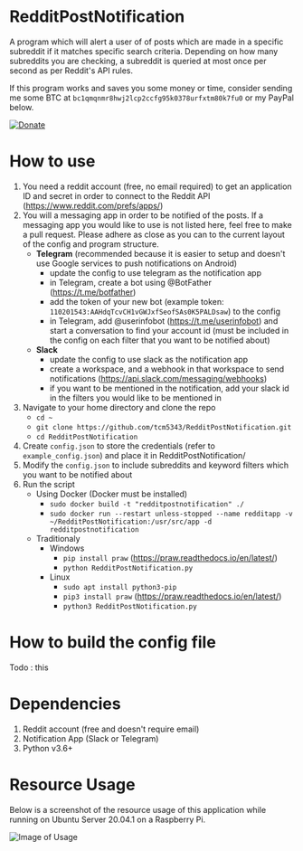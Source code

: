 # RedditPostNotification
A program which will alert a user of of posts which are made in a specific subreddit if it matches specific search criteria. Depending on how many subreddits you are checking, a subreddit is queried at most once per second as per Reddit's API rules.

If this program works and saves you some money or time, consider sending me some BTC at `bc1qmqnmr8hwj2lcp2ccfg95k0378urfxtm80k7fu0` or my PayPal below. 

[![Donate](https://img.shields.io/badge/Donate-PayPal-green.svg)](https://www.paypal.com/cgi-bin/webscr?cmd=_donations&business=WN85PYVLLLSKL&currency_code=USD)

# How to use
1. You need a reddit account (free, no email required) to get an application ID and secret in order to connect to the Reddit API (https://www.reddit.com/prefs/apps/)
2. You will a messaging app in order to be notified of the posts. If a messaging app you would like to use is not listed here, feel free to make a pull request. Please adhere as close as you can to the current layout of the config and program structure.
      * **Telegram** (recommended because it is easier to setup and doesn't use Google services to push notifications on Android)
          * update the config to use telegram as the notification app
          * in Telegram, create a bot using @BotFather (https://t.me/botfather)
          * add the token of your new bot (example token: `110201543:AAHdqTcvCH1vGWJxfSeofSAs0K5PALDsaw`) to the config
          * in Telegram, add @userinfobot (https://t.me/userinfobot) and start a conversation to find your account id (must be included in the config on each filter that you want to be notified about)
      * **Slack**
          * update the config to use slack as the notification app
          * create a workspace, and a webhook in that workspace to send notifications (https://api.slack.com/messaging/webhooks)
          * if you want to be mentioned in the notification, add your slack id in the filters you would like to be mentioned in
4. Navigate to your home directory and clone the repo
      * `cd ~`
      * `git clone https://github.com/tcm5343/RedditPostNotification.git`
      * `cd RedditPostNotification`
5. Create `config.json` to store the credentials (refer to `example_config.json`) and place it in RedditPostNotification/
6. Modify the `config.json` to include subreddits and keyword filters which you want to be notified about
7. Run the script
     * Using Docker (Docker must be installed)
          * `sudo docker build -t "redditpostnotification" ./`
          * `sudo docker run --restart unless-stopped --name redditapp -v ~/RedditPostNotification:/usr/src/app -d redditpostnotification`
     * Traditionaly
          * Windows
               * `pip install praw` (https://praw.readthedocs.io/en/latest/)
               * `python RedditPostNotification.py`
          * Linux
               * `sudo apt install python3-pip`
               * `pip3 install praw` (https://praw.readthedocs.io/en/latest/)
               * `python3 RedditPostNotification.py`

# How to build the config file
Todo : this

# Dependencies
1. Reddit account (free and doesn't require email)
2. Notification App (Slack or Telegram)
3. Python v3.6+

# Resource Usage
Below is a screenshot of the resource usage of this application while running on Ubuntu Server 20.04.1 on a Raspberry Pi.

![Image of Usage](https://i.imgur.com/1MKmEzK.png)
